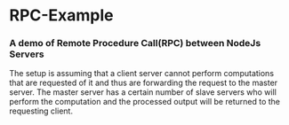 # RPC-Example
### A demo of Remote Procedure Call(RPC) between NodeJs Servers
The setup is assuming that a client server cannot perform computations that are requested of it and thus are forwarding the 
request to the master server. The master server has a certain number of slave servers who will perform the computation and 
the processed output will be returned to the requesting client.
